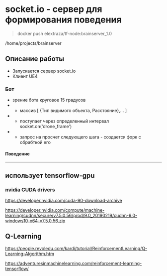 # socket.io - сервер для формирования поведения

> docker push elextraza/tf-node:brainserver_1.0

/home/projects/brainserver

## Описание работы
* Запускается сервер socket.io 
* Клиент UE4

### Бот
* зрение бота круговое 15 градусов
* * массив [ {Тип видимого объекта, Расстояние},... ]
* * поступает через определенный интервал socket.on('drone_frame')
* * запрос на просчет следующего шага - создается форк с обрабткой его
#### Поведение



------------------------------------------------------
## использует tensorflow-gpu
### nvidia CUDA drivers
https://developer.nvidia.com/cuda-90-download-archive

https://developer.nvidia.com/compute/machine-learning/cudnn/secure/v7.5.0.56/prod/9.0_20190219/cudnn-9.0-windows10-x64-v7.5.0.56.zip

## Q-Learning
https://people.revoledu.com/kardi/tutorial/ReinforcementLearning/Q-Learning-Algorithm.htm

https://adventuresinmachinelearning.com/reinforcement-learning-tensorflow/
